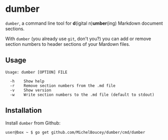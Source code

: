 # dumber

`dumber`, a command line tool for **d**(igital n)**umber**(ing) Markdown document sections.

With `dumber` (you already use `git`, don't you?) you can add or remove section numbers to header sections of your Mardown files.

## Usage

```
Usage: dumber [OPTION] FILE

  -h    Show help
  -r    Remove section numbers from the .md file
  -v    Show version
  -w    Write section numbers to the .md file (default to stdout)
```

## Installation

Install `dumber` from Github:

```
user@box ~ $ go get github.com/MichelBoucey/dumber/cmd/dumber
```


